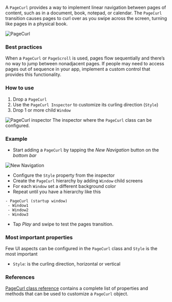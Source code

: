 A `PageCurl` provides a way to implement linear navigation between pages of content, such as in a document, book, notepad, or calendar. The `PageCurl` transition causes pages to curl over as you swipe across the screen, turning like pages in a physical book.

![PageCurl](images/PageCurl_main.png)

### Best practices
When a `PageCurl` or `PageScroll` is used, pages flow sequentially and there’s no way to jump between nonadjacent pages. If people may need to access pages out of sequence in your app, implement a custom control that provides this functionality.

### How to use
1. Drop a `PageCurl`
2. Use the `PageCurl Inspector` to customize its curling direction  (`Style`)
3. Drop 1 or more child `Window`

![PageCurl inspector](images/PageCurl_inspector.png)
The inspector where the `PageCurl` class can be configured.

### Example
- Start adding a `PageCurl` by tapping the _New Navigation_ button on the _bottom bar_

![New Navigation](images/PageCurl2.png)

- Configure the `Style` property from the inspector
- Create the `PageCurl` hierarchy by adding `Window` child screens
- For each `Window` set a different background color
- Repeat until you have a hierarchy like this

```
- PageCurl (startup window)
 - Window1
 - Window2
 - Window3
```

- Tap _Play_ and swipe to test the pages transition.

### Most important properties
Few UI aspects can be configured in the `PageCurl` class and `Style` is the most important
- `Style`: is the curling direction, horizontal or vertical

### References
[PageCurl class reference](../classes/PageCurl.html) contains a complete list of properties and methods that can be used to customize a `PageCurl` object.
